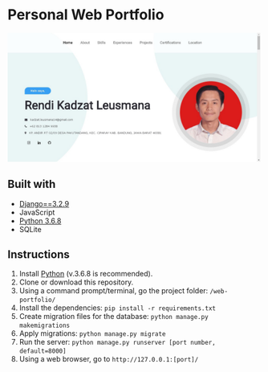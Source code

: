 # Personal Web Portfolio
![Homepage](https://github.com/kadzat/myportfolio/blob/master/static/assets/images/rendi-profile.png)

## Built with
* [Django==3.2.9](https://www.djangoproject.com/)
* JavaScript
* [Python 3.6.8](https://www.python.org/)
* SQLite

## Instructions
1. Install [Python](https://www.python.org/) (v.3.6.8 is recommended).
1. Clone or download this repository.
1. Using a command prompt/terminal, go the project folder: `/web-portfolio/`
1. Install the dependencies: 
`pip install -r requirements.txt`
1. Create migration files for the database:
`python manage.py makemigrations`
1. Apply migrations: 
 `python manage.py migrate`
1. Run the server:
`python manage.py runserver [port number, default=8000]`
1. Using a web browser, go to `http://127.0.0.1:[port]/`

